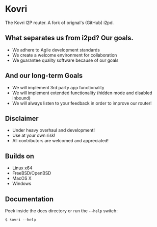 # Kovri

The Kovri I2P router. A fork of orignal's (GitHub) i2pd.

What separates us from i2pd? Our goals.
---------------------------------------
- We adhere to Agile development standards
- We create a welcome environment for collaboration
- We guarantee quality software because of our goals

And our long-term Goals
-----------------------
- We will implement 3rd party app functionality
- We will implement extended functionality (hidden mode and disabled inbound)
- We will always listen to your feedback in order to improve our router!

Disclaimer
----------
- Under heavy overhaul and development!
- Use at your own risk!
- All contributors are welcomed and appreciated!

Builds on
---------
- Linux x64
- FreeBSD/OpenBSD
- MacOS X
- Windows

Documentation
-------------
Peek inside the docs directory or run the `--help` switch:
``` console
$ kovri --help
```
